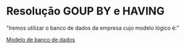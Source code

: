 # Resolução GOUP BY e HAVING #

"Iremos utilizar o banco de dados da empresa cujo modelo lógico é:"

[Modelo de banco de dados](https://conteudo-scientia-prd.s3.us-east-1.amazonaws.com/00053_37_caadd06121.png)


